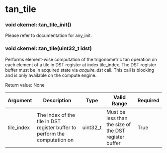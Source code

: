 # tan_tile

### void ckernel::tan_tile_init()

Please refer to documentation for any_init. 

### void ckernel::tan_tile(uint32_t idst)

Performs element-wise computation of the trigonometric tan operation on each element of a tile in DST register at index tile_index. The DST register buffer must be in acquired state via *acquire_dst* call. This call is blocking and is only available on the compute engine.

Return value: None

| Argument      | Description                                                                | Type      | Valid Range                                           | Required       |
|---------------|----------------------------------------------------------------------------|-----------|-------------------------------------------------------|----------------|
| tile_index    | The index of the tile in DST register buffer to perform the computation on | uint32_t  | Must be less than the size of the DST register buffer | True           |
